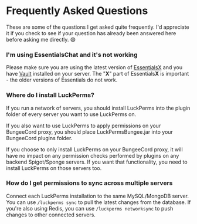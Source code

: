 # Frequently Asked Questions
These are some of the questions I get asked quite frequently. I'd appreciate it if you check to see if your question has already been answered here before asking me directly. 😄 

### I'm using EssentialsChat and it's not working
Please make sure you are using the latest version of [EssentialsX](https://www.spigotmc.org/resources/essentialsx.9089/) and you have [Vault](https://dev.bukkit.org/bukkit-plugins/vault/) installed on your server. The "**X**" part of Essentials**X** is important - the older versions of Essentials do not work.

### Where do I install LuckPerms?
If you run a network of servers, you should install LuckPerms into the plugin folder of every server you want to use LuckPerms on.

If you also want to use LuckPerms to apply permissions on your BungeeCord proxy, you should place LuckPermsBungee.jar into your BungeeCord plugins folder.

If you choose to only install LuckPerms on your BungeeCord proxy, it will have no impact on any permission checks performed by plugins on any backend Spigot/Sponge servers. If you want that functionality, you need to install LuckPerms on those servers too.

### How do I get permissions to sync across multiple servers
Connect each LuckPerms installation to the same MySQL/MongoDB server. You can use `/luckperms sync` to pull the latest changes from the database. If you're also using Redis, you can use `/luckperms networksync` to push changes to other connected servers.
